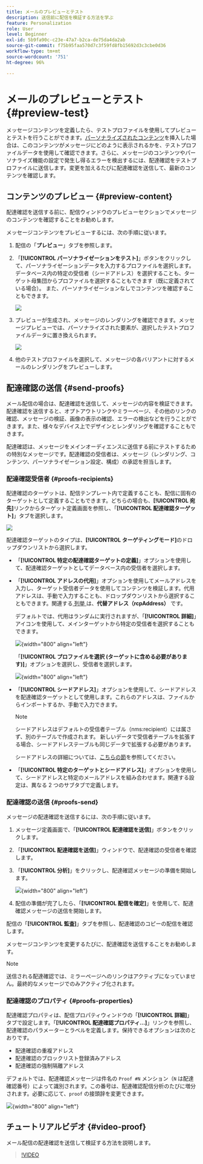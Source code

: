 ```yaml
---
title: メールのプレビューとテスト
description: 送信前に配信を検証する方法を学ぶ
feature: Personalization
role: User
level: Beginner
exl-id: 5b9fa90c-c23e-47a7-b2ca-de75da4da2ab
source-git-commit: f75b95faa570d7c3f59fd8fb15692d3c3cbe0d36
workflow-type: tm+mt
source-wordcount: '751'
ht-degree: 96%

---
```


# メールのプレビューとテスト {#preview-test}

メッセージコンテンツを定義したら、テストプロファイルを使用してプレビューとテストを行うことができます。[パーソナライズされたコンテンツ](personalize.md)を挿入した場合は、このコンテンツがメッセージにどのように表示されるかを、テストプロファイルデータを使用して確認できます。さらに、メッセージのコンテンツやパーソナライズ機能の設定で発生し得るエラーを検出するには、配達確認をテストプロファイルに送信します。変更を加えるたびに配達確認を送信して、最新のコンテンツを確認します。

## コンテンツのプレビュー {#preview-content}

配達確認を送信する前に、配信ウィンドウのプレビューセクションでメッセージのコンテンツを確認することをお勧めします。

メッセージコンテンツをプレビューするには、次の手順に従います。

1. 配信の「**プレビュー**」タブを参照します。
1. 「**[!UICONTROL パーソナライゼーションをテスト]**」ボタンをクリックして、パーソナライゼーションデータを入力するプロファイルを選択します。データベース内の特定の受信者（シードアドレス）を選択することも、ターゲット母集団からプロファイルを選択することもできます（既に定義されている場合）。 また、パーソナライゼーションなしでコンテンツを確認することもできます。

   ![](assets/test-personalization.png)

1. プレビューが生成され、メッセージのレンダリングを確認できます。メッセージプレビューでは、パーソナライズされた要素が、選択したテストプロファイルデータに置き換えられます。

   ![](assets/test-personalization-with-a-recipient.png)

1. 他のテストプロファイルを選択して、メッセージの各バリアントに対するメールのレンダリングをプレビューします。

## 配達確認の送信 {#send-proofs}

メール配信の場合は、配達確認を送信して、メッセージの内容を検証できます。 配達確認を送信すると、オプトアウトリンクやミラーページ、その他のリンクの確認、メッセージの検証、画像の表示の確認、エラーの検出などを行うことができます。また、様々なデバイス上でデザインとレンダリングを確認することもできます。

配達確認は、メッセージをメインオーディエンスに送信する前にテストするための特別なメッセージです。配達確認の受信者は、メッセージ（レンダリング、コンテンツ、パーソナライゼーション設定、構成）の承認を担当します。

### 配達確認受信者 {#proofs-recipients}

配達確認のターゲットは、配信テンプレート内で定義することも、配信に固有のターゲットとして定義することもできます。どちらの場合も、**[!UICONTROL 宛先]**&#x200B;リンクからターゲット定義画面を参照し、「**[!UICONTROL 配達確認ターゲット]**」タブを選択します。

![](assets/target-of-proofs.png)

配達確認ターゲットのタイプは、**[!UICONTROL ターゲティングモード]**&#x200B;のドロップダウンリストから選択します。

* 「**[!UICONTROL 特定の配達確認ターゲットの定義]**」オプションを使用して、配達確認ターゲットとしてデータベース内の受信者を選択します。
* 「**[!UICONTROL アドレスの代用]**」オプションを使用してメールアドレスを入力し、ターゲット受信者データを使用してコンテンツを検証します。代用アドレスは、手動で入力することも、ドロップダウンリストから選択することもできます。関連する [&#x200B; 列挙 &#x200B;](../config/enumerations.md) は、**代替アドレス（rcpAddress）** です。

  デフォルトでは、代用はランダムに実行されますが、「**[!UICONTROL 詳細]**」アイコンを使用して、メインターゲットから特定の受信者を選択することもできます。

  ![](assets/target-of-proofs-substitution-details.png){width="800" align="left"}

  「**[!UICONTROL プロファイルを選択 (ターゲットに含める必要があります)]**」オプションを選択し、受信者を選択します。

  ![](assets/target-of-proofs-substitution.png){width="800" align="left"}


* 「**[!UICONTROL シードアドレス]**」オプションを使用して、シードアドレスを配達確認ターゲットとして使用します。これらのアドレスは、ファイルからインポートするか、手動で入力できます。

  >[!NOTE]
  >
  >シードアドレスはデフォルトの受信者テーブル（nms:recipient）には属さず、別のテーブルで作成されます。 新しいデータで受信者テーブルを拡張する場合、シードアドレステーブルも同じデータで拡張する必要があります。

  シードアドレスの詳細については、[こちらの節](../audiences/test-profiles.md)を参照してください。

* 「**[!UICONTROL 特定のターゲットとシードアドレス]**」オプションを使用して、シードアドレスと特定のメールアドレスを組み合わせます。関連する設定は、異なる 2 つのサブタブで定義します。

### 配達確認の送信 {#proofs-send}

メッセージの配達確認を送信するには、次の手順に従います。

1. メッセージ定義画面で、「**[!UICONTROL 配達確認を送信]**」ボタンをクリックします。
1. 「**[!UICONTROL 配達確認を送信]**」ウィンドウで、配達確認の受信者を確認します。
1. 「**[!UICONTROL 分析]**」をクリックし、配達確認メッセージの準備を開始します。

   ![](assets/send-proof-analyze.png){width="800" align="left"}

1. 配信の準備が完了したら、「**[!UICONTROL 配信を確定]**」を使用して、配達確認メッセージの送信を開始します。

配信の「**[!UICONTROL 監査]**」タブを参照し、配達確認のコピーの配信を確認します。

メッセージコンテンツを変更するたびに、配達確認を送信することをお勧めします。

>[!NOTE]
>
>送信される配達確認では、ミラーページへのリンクはアクティブになっていません。最終的なメッセージでのみアクティブ化されます。

### 配達確認のプロパティ {#proofs-properties}

配達確認プロパティは、配信プロパティウィンドウの「**[!UICONTROL 詳細]**」タブで設定します。「**[!UICONTROL 配達確認プロパティ…]**」リンクを参照し、配達確認のパラメーターとラベルを定義します。保持できるオプションは次のとおりです。

* 配達確認の重複アドレス
* 配達確認のブロックリスト登録済みアドレス
* 配達確認の強制隔離アドレス

デフォルトでは、配達確認メッセージは件名の `Proof #N` メンション（`N` は配達確認番号）によって識別されます。この番号は、配達確認配信分析のたびに増分されます。必要に応じて、`proof` の接頭辞を変更できます。

![](assets/proof-parameters.png){width="800" align="left"}


## チュートリアルビデオ {#video-proof}

メール配信の配達確認を送信して検証する方法を説明します。

>[!VIDEO](https://video.tv.adobe.com/v/333404)
